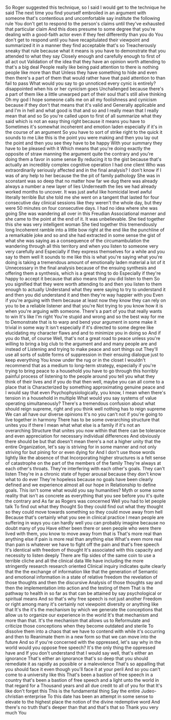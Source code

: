  So Roger suggested this technique, so I said I would get to the technique he said The next time you find yourself embroiled in an argument with someone that's contentious and uncomfortable say institute the following rule You don't get to respond to the person's claims until they've exhausted that particular claim And this does presume to some degree that you're dealing with a good-faith actor even if they feel differently than you do You don't get to respond until you have recapitulated their viewpoint and summarized it in a manner they find acceptable that's so Treacherously sneaky that rule because what it means is you have to demonstrate that you attended to what they say Closely enough and carefully enough to first of all act out Validation of the idea that they have an opinion worth attending to that's a big deal People really like being paid attention to there is nothing people like more than that Unless they have something to hide and even then there's a part of them that would rather have that paid attention to than fail to pass What would you say to go unnoticed every cynic is entirely? disappointed when his or her cynicism goes Unchallenged because there's a part of them like a little unwarped part of their soul that's still alive thinking Oh my god I hope someone calls me on all my foolishness and cynicism because if they don't that means that it's valid and Generally applicable and and I'm in hell and what good is that and so and I really mean that I really mean that and so So you're called upon to first of all summarize what they said which is not an easy thing right because it means you have to Sometimes it's somewhat incoherent and emotion laden especially if it's in the course of an argument So you have to sort of strike right to the quick it sounds to me Like this is the point you were making and then you lay out the point and then you see they have to be happy With your summary they have to be pleased with it Which means that you're doing exactly the opposite of straw manning the argument quite the contrary and you're doing them a favor in some sense By reducing it to the gist because that's actually an incredibly complex cognitive operation I had one client Who was extraordinarily seriously affected and in the final analysis? I don't know if I was of any help to her because the the pit of family pathology She was in sconstant was so deep that no matter how far we dug there was already always a number a new layer of lies Underneath the lies we had already worked months to uncover. It was just awful like homicidal level awful literally terrible But she told me she went on a tangent that lasted for four consecutive day clinical sessions like they weren't the whole day, but they were 50 minutes on four consecutive days. I had no idea where she was going She was wandering all over in this Freudian Associational manner and she came to the point at the end of it. It was unbelievable. She tied together this she was very intelligent woman She tied together this tremendously long Incoherent ramble into a little bow right at the end like the punchline of a remarkable joke and so and she had extracted in some sense the gist of what she was saying as a consequence of the circumambulation the wandering through all this territory and when you listen to someone very very carefully and Especially if they express themselves for a while and you say to them well It sounds to me like this is what you're saying what you're doing is taking a tremendous amount of emotionally laden material a lot of it Unnecessary in the final analysis because of the ensuing synthesis and offering them a synthesis, which is a great thing to do Especially if they're happy to accept it because that also means that you did listen to them So you signified that they were worth attending to and then you listen to them enough to actually Understand what they were saying to try to understand it and then you did understand it and then they're way happier with you Even if you're arguing with them because at least now they know they can rely on you to be a reliable listener and that you're Not trying to you know how it is when you're arguing with someone. There's a part of you that really wants to win It's like I'm right You're stupid and wrong and so the best way for me to Demonstrate that is to warp and bend your argument in some make it trivial in some way It isn't especially if it's directed to some degree like elucidating my character flaws and and to minimize you in doing so And if you do that, of course Well, that's not a great road to peace unless you're willing to bring a big club to the argument and and many people are and instead of Listening and trying to make peace and sort things out They'll use all sorts of subtle forms of suppression in their ensuing dialogue just to keep everything You know under the rug or in the closet I wouldn't recommend that as a medium to long-term strategy, especially if you're trying to bring peace to a household you have to go through this horribly painful process of listening to the people around you tell you what they think of their lives and if you do that then well, maybe you can all come to a place that is Characterized by something approximating genuine peace and I would say that even Psychophysiologically, you know, I mean when there's tension in a household in multiple What would you say systems of value operating simultaneously? There's a tremendous confusion about what should reign supreme, right and you think well nothing has to reign supreme We can all have our diverse opinions It's no you can't not if you're going to live together in harmony There has to be some overarching structure that unites you if there I mean what what else is a family if it's not an overarching Structure that unites you now within that there can be tolerance and even appreciation for necessary individual differences And obviously there should be but that doesn't mean there's a not a higher unity that the entire Organization, let's say is striving for in some manner and not only striving for but pining for or even dying for And I don't use those words lightly like the absence of that Incorporating higher structures is a felt sense of catastrophe on the part of the members of the family They're always at each other's throats. They're interfering with each other's goals. They can't listen They're in a chronic state of hyper arousal because they don't know what to do ever They're hopeless because no goals have been clearly defined and we experience almost all our hope in Relationship to define goals. This isn't some what would you say humanities? Myth or some some reality that isn't as concrete as everything that you see before you it's quite the contrary and As far as Rogers was concerned Well you had to let people talk To find out what they thought So they could find out what they thought so they could move towards something so they could move away from hell Because that's certainly what you see in clinical practice I mean people are suffering in ways you can hardly well you can probably imagine because no doubt many of you Have either been there or seen people who were there lived with them, you know to move away from that is That's more real than anything else if pain is more real than anything else What's even more real than pain is whatever we have to fight off the pain and that's free speech It's identical with freedom of thought It's associated with this capacity and necessity to listen deeply There are flip sides of the same coin to use a terrible cliche and all the clinical data We have including the more stringently research research oriented Clinical inquiry indicates quite clearly that the the exchange of information like that the generation of Semantic and emotional information in a state of relative freedom the revelation of those thoughts and then the discursive Analysis of those thoughts say and then the implementation into action and the testing of them That is the pathway to health in so far as that can be attained by say psychological or spiritual means And so that's why free speech is not just another Freedom or right among many it's certainly not viewpoint diversity or anything like that It's the it's the mechanism by which we generate the conceptions that allow us to organize our experience in the world It's that mechanism and more than that. It's the mechanism that allows us to Reformulate and criticize those conceptions when they become outdated and sterile To dissolve them into a chaos that we have to contend with while it's occurring and then to Reanimate them in a new form so that we can move into the future And so if you're concerned with the oppressed, let's say why in the world would you oppose free speech? It's the only thing the oppressed have and If you don't understand that I would say well, that's either an ignorance That's either an ignorance that's so deep that you should remediate it as rapidly as possible or a malevolence That's so appalling that you should face it even though you'll face it at your peril And so you can't come to a university like this That's been a bastion of free speech in a country that's been a bastion of free speech and a light unto the world in that regard for a Thousand years and all due credit to all of you for that It's like don't forget this This is the fundamental thing Say the entire Judeo-christian enterprise To this date has been an attempt in some sense to elevate to the highest place the notion of the divine redemptive word And there's no truth that's deeper than that and that's that so Thank you very much You